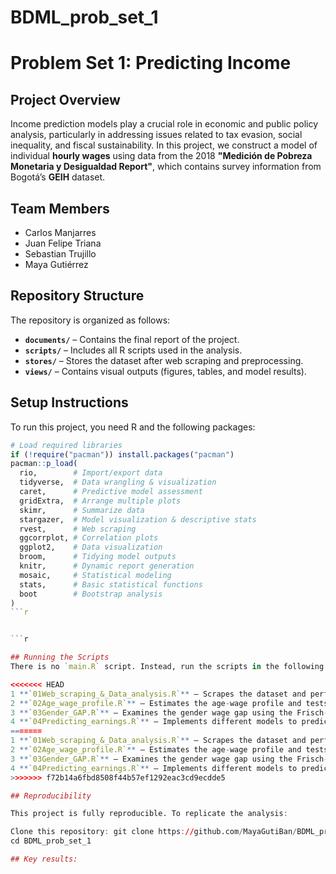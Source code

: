 # BDML_prob_set_1

# Problem Set 1: Predicting Income  

## Project Overview  
Income prediction models play a crucial role in economic and public policy analysis, particularly in addressing issues related to tax evasion, social inequality, and fiscal sustainability. In this project, we construct a model of individual **hourly wages** using data from the 2018 **"Medición de Pobreza Monetaria y Desigualdad Report"**, which contains survey information from Bogotá’s **GEIH** dataset.  

## Team Members  
- Carlos Manjarres  
- Juan Felipe Triana  
- Sebastian Trujillo  
- Maya Gutiérrez  

## Repository Structure  
The repository is organized as follows:  
- **`documents/`** – Contains the final report of the project.  
- **`scripts/`** – Includes all R scripts used in the analysis.  
- **`stores/`** – Stores the dataset after web scraping and preprocessing.  
- **`views/`** – Contains visual outputs (figures, tables, and model results).  

## Setup Instructions  
To run this project, you need R and the following packages:  

```r
# Load required libraries
if (!require("pacman")) install.packages("pacman")
pacman::p_load(
  rio,        # Import/export data
  tidyverse,  # Data wrangling & visualization
  caret,      # Predictive model assessment
  gridExtra,  # Arrange multiple plots
  skimr,      # Summarize data
  stargazer,  # Model visualization & descriptive stats
  rvest,      # Web scraping
  ggcorrplot, # Correlation plots
  ggplot2,    # Data visualization
  broom,      # Tidying model outputs
  knitr,      # Dynamic report generation
  mosaic,     # Statistical modeling
  stats,      # Basic statistical functions
  boot        # Bootstrap analysis
)
```r


```r

## Running the Scripts  
There is no `main.R` script. Instead, run the scripts in the following order:  

<<<<<<< HEAD
1 **`01Web_scraping_&_Data_analysis.R`** – Scrapes the dataset and performs a preliminary inspection of the data.  ⃣
2 **`02Age_wage_profile.R`** – Estimates the age-wage profile and tests economic theory.  
3 **`03Gender_GAP.R`** – Examines the gender wage gap using the Frisch-Waugh-Lovell (FWL) theorem.  
4 **`04Predicting_earnings.R`** – Implements different models to predict income. 
=======
1️ **`01Web_scraping_&_Data_analysis.R`** – Scrapes the dataset and performs a preliminary inspection of the data.  
2️ **`02Age_wage_profile.R`** – Estimates the age-wage profile and tests economic theory.  
3️ **`03Gender_GAP.R`** – Examines the gender wage gap using the Frisch-Waugh-Lovell (FWL) theorem.  
4️ **`04Predicting_earnings.R`** – Implements different models to predict income. 
>>>>>>> f72b14a6fbd8508f44b57ef1292eac3cd9ecdde5

## Reproducibility

This project is fully reproducible. To replicate the analysis:

Clone this repository: git clone https://github.com/MayaGutiBan/BDML_prob_set_1.git
cd BDML_prob_set_1

## Key results: 



